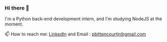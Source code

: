 ### Hi there 👋
I'm a Python back-end development intern, and I'm studying NodeJS at the moment.

📫 How to reach me:  [LinkedIn](https://www.linkedin.com/in/paulobittencourt2077/) and
Email : pbittencourtjr@gmail.com
<!--
**PauloBittencourt/PauloBittencourt** is a ✨ _special_ ✨ repository because its `README.md` (this file) appears on your GitHub profile.

Here are some ideas to get you started:

- 🔭 I’m currently working on ...
- 🌱 I’m currently learning ...
- 👯 I’m looking to collaborate on ...
- 🤔 I’m looking for help with ...
- 💬 Ask me about ...
- 📫 How to reach me: ...
- 😄 Pronouns: ...
- ⚡ Fun fact: ...
-->
